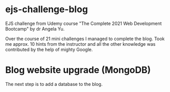 # ejs-challenge-blog
EJS challenge from Udemy course "The Complete 2021 Web Development Bootcamp" by dr Angela Yu.

Over the course of 21 mini challenges I managed to complete the blog. Took me approx. 10 hints from the instructor and all the other knowledge was contributed by the help of mighty Google.

# Blog website upgrade (MongoDB)
The next step is to add a database to the blog.
